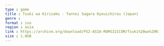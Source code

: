 ```yaml
---
type : game
title : Tsuki wa Kirisaku - Tantei Sagara Kyouichirou (Japan)
genre : 
format : iso
region : asia
link : https://archive.org/download/PS2-ASIA-ROMS321COM/Tsuki%20wa%20Kirisaku%20-%20Tantei%20Sagara%20Kyouichirou%20%28Japan%29.7z
size : 1.0GB
---
```


